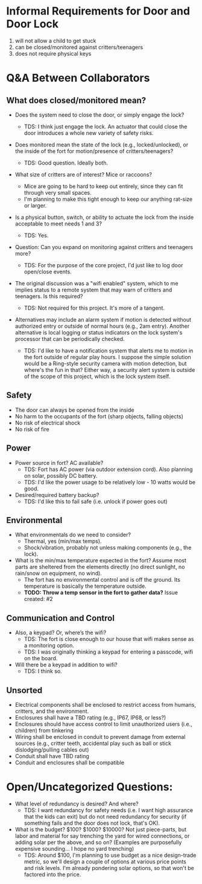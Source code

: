 # Informal Requirements for Door and Door Lock

1. will not allow a child to get stuck
1. can be closed/monitored against critters/teenagers
1. does not require physical keys

# Q&A Between Collaborators

## What does closed/monitored mean?
- Does the system need to close the door, or simply engage the lock?
  - TDS: I think just engage the lock. An actuator that could close the door introduces a whole new variety of safety risks. 
- Does monitored mean the state of the lock (e.g., locked/unlocked), or the inside of the fort for motion/presence of critters/teenagers?
  - TDS: Good question. Ideally both. 
- What size of critters are of interest?  Mice or raccoons?
  - Mice are going to be hard to keep out entirely, since they can fit through very small spaces. 
  - I'm planning to make this tight enough to keep our anything rat-size or larger. 
- Is a physical button, switch, or ability to actuate the lock from the inside acceptable to meet needs 1 and 3?
  - TDS: Yes.

- Question: Can you expand on monitoring against critters and teenagers more? 
  - TDS: For the purpose of the core project, I'd just like to log door open/close events. 

- The original discussion was a "wifi enabled" system, which to me implies status to a remote system that may warn of critters and teenagers. Is this required?
  - TDS: Not required for this project. It's more of a tangent. 

- Alternatives may include an alarm system if motion is detected without authorized entry or outside of normal hours (e.g., 2am entry). Another alternative is local logging or status indicators on the lock system's processor that can be periodically checked.
  - TDS: I'd like to have a notification system that alerts me to motion in the fort outside of regular play hours. I suppose the simple solution would be a Ring-style security camera with motion detection, but where's the fun in that? Either way, a security alert system is outside of the scope of this project, which is the lock system itself. 

## Safety
- The door can always be opened from the inside
- No harm to the occupants of the fort (sharp objects, falling objects)
- No risk of electrical shock
- No risk of fire

## Power
- Power source in fort?  AC available?
  - TDS: Fort has AC power (via outdoor extension cord). Also planning on solar, possibly DC battery. 
  - TDS: I'd like the power usage to be relatively low - 10 watts would be good. 
- Desired/required battery backup?
  - TDS: I'd like this to fail safe (i.e. unlock if power goes out)

## Environmental
- What environmentals do we need to consider? 
  - Thermal, yes (min/max temps). 
  - Shock/vibration, probably not unless making components (e.g., the lock).
- What is the min/max temperature expected in the fort? Assume most parts are sheltered from the elements directly (no direct sunlight, no rain/snow on equipment, no wind). 
  - The fort has no environmental control and is off the ground. Its temperature is basically the temperature outside. 
  - **TODO: Throw a temp sensor in the fort to gather data?** Issue created: #2

## Communication and Control
- Also, a keypad?  Or, where’s the wifi?
  - TDS: The fort is close enough to our house that wifi makes sense as a monitoring option. 
  - TDS: I was originally thinking a keypad for entering a passcode, wifi on the board. 
- Will there be a keypad in addition to wifi?
  - TDS: I think so. 

## Unsorted
- Electrical components shall be enclosed to restrict access from humans, critters, and the environment.
- Enclosures shall have a TBD rating (e.g., IP67, IP68, or less?)
- Enclosures should have access control to limit unauthorized users (i.e., children) from tinkering
- Wiring shall be enclosed in conduit to prevent damage from external sources (e.g., critter teeth, accidental play such as ball or stick dislodging/pulling cables out)
- Conduit shall have TBD rating
- Conduit and enclosures shall be compatible

# Open/Uncategorized Questions: 
- What level of redundancy is desired? And where?
  - TDS: I want redundancy for safety needs (i.e. I want high assurance that the kids can exit) but do not need redundancy for security (if something fails and the door does not lock, that's OK). 
- What is the budget? $100? $1000? $10000?  Not just piece-parts, but labor and material for say trenching the yard for wired connections, or adding solar per the above, and so on? (Examples are purposefully expensive sounding... I hope no yard trenching)
  - TDS: Around $100, I'm planning to use budget as a nice design-trade metric, so we'll design a couple of options at various price points and risk levels. I'm already pondering solar options, so that won't be factored into the price. 
